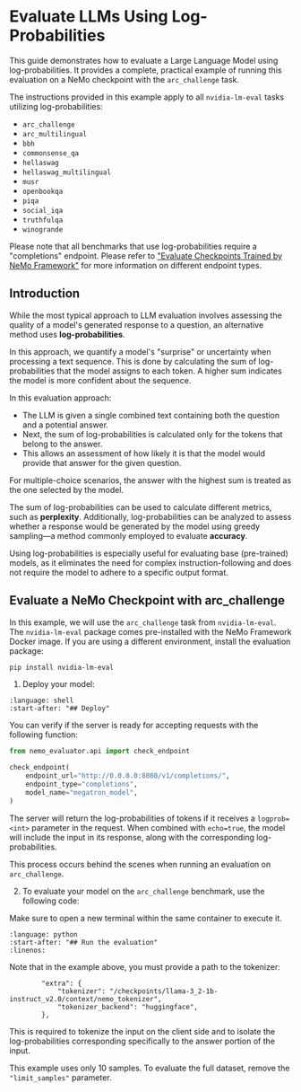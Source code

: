 # Evaluate LLMs Using Log-Probabilities

This guide demonstrates how to evaluate a Large Language Model using log-probabilities.
It provides a complete, practical example of running this evaluation on a NeMo checkpoint with the `arc_challenge` task.

The instructions provided in this example apply to all `nvidia-lm-eval` tasks utilizing log-probabilities:
* `arc_challenge`
* `arc_multilingual`
* `bbh`
* `commonsense_qa`
* `hellaswag`
* `hellaswag_multilingual`
* `musr`
* `openbookqa`
* `piqa`
* `social_iqa`
* `truthfulqa`
* `winogrande`

Please note that all benchmarks that use log-probabilities require a "completions" endpoint.
Please refer to ["Evaluate Checkpoints Trained by NeMo Framework"](evaluation-doc.md#evaluate-checkpoints-trained-by-nemo-framework) for more information on different endpoint types.

## Introduction

While the most typical approach to LLM evaluation involves assessing the quality of a model's generated response to a question, an alternative method uses **log-probabilities**.

In this approach, we quantify a model's "surprise" or uncertainty when processing a text sequence.
This is done by calculating the sum of log-probabilities that the model assigns to each token.
A higher sum indicates the model is more confident about the sequence.

In this evaluation approach:
* The LLM is given a single combined text containing both the question and a potential answer.
* Next, the sum of log-probabilities is calculated only for the tokens that belong to the answer.
* This allows an assessment of how likely it is that the model would provide that answer for the given question.

For multiple-choice scenarios, the answer with the highest sum is treated as the one selected by the model.

The sum of log-probabilities can be used to calculate different metrics, such as **perplexity**.
Additionally, log-probabilities can be analyzed to assess whether a response would be generated by the model using greedy sampling—a method commonly employed to evaluate **accuracy**.

Using log-probabilities is especially useful for evaluating base (pre-trained) models, as it eliminates the need for complex instruction-following and does not require the model to adhere to a specific output format.

## Evaluate a NeMo Checkpoint with arc_challenge

In this example, we will use the `arc_challenge` task from `nvidia-lm-eval`. The `nvidia-lm-eval` package comes pre-installed with the NeMo Framework Docker image. If you are using a different environment, install the evaluation package:

```bash
pip install nvidia-lm-eval
```

1. Deploy your model:

```{literalinclude} ../scripts/snippets/deploy.sh
:language: shell
:start-after: "## Deploy"
```

You can verify if the server is ready for accepting requests with the following function:
```python
from nemo_evaluator.api import check_endpoint

check_endpoint(
    endpoint_url="http://0.0.0.0:8080/v1/completions/",
    endpoint_type="completions",
    model_name="megatron_model",
)
```

The server will return the log-probabilities of tokens if it receives a `logprob=<int>` parameter in the request.
When combined with `echo=true`, the model will include the input in its response, along with the corresponding log-probabilities.

This process occurs behind the scenes when running an evaluation on `arc_challenge`.

2. To evaluate your model on the `arc_challenge` benchmark, use the following code:

Make sure to open a new terminal within the same container to execute it.


```{literalinclude} ../scripts/snippets/arc_challenge.py
:language: python
:start-after: "## Run the evaluation"
:linenos:
```

Note that in the example above, you must provide a path to the tokenizer:

```
        "extra": {
            "tokenizer": "/checkpoints/llama-3_2-1b-instruct_v2.0/context/nemo_tokenizer",
            "tokenizer_backend": "huggingface",
        },
```

This is required to tokenize the input on the client side and to isolate the log-probabilities corresponding specifically to the answer portion of the input.

This example uses only 10 samples.
To evaluate the full dataset, remove the `"limit_samples"` parameter.
